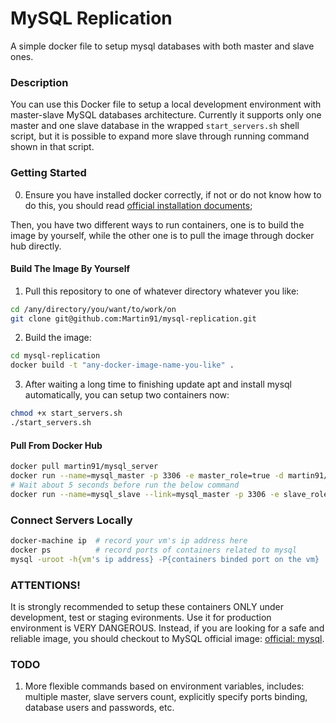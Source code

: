 MySQL Replication
====
A simple docker file to setup mysql databases with both master and slave ones.

### Description
You can use this Docker file to setup a local development environment with master-slave MySQL databases architecture. Currently it supports only one master and one slave database in the wrapped `start_servers.sh` shell script, but it is possible to expand more slave through running command shown in that script.

### Getting Started
0. Ensure you have installed docker correctly, if not or do not know how to do this, you should read [official installation documents](http://docs.docker.com/mac/started/);

Then, you have two different ways to run containers, one is to build the image by yourself, while the other one is to pull the image through docker hub directly.

#### Build The Image By Yourself
1. Pull this repository to one of whatever directory whatever you like:
```sh
cd /any/directory/you/want/to/work/on
git clone git@github.com:Martin91/mysql-replication.git
```

2. Build the image:
```sh
cd mysql-replication
docker build -t "any-docker-image-name-you-like" .
```

3. After waiting a long time to finishing update apt and install mysql automatically, you can setup two containers now:
```sh
chmod +x start_servers.sh
./start_servers.sh
```

#### Pull From Docker Hub
```sh
docker pull martin91/mysql_server
docker run --name=mysql_master -p 3306 -e master_role=true -d martin91/mysql_server
# Wait about 5 seconds before run the below command
docker run --name=mysql_slave --link=mysql_master -p 3306 -e slave_role=true -d martin91/mysql_server
```

### Connect Servers Locally
```sh
docker-machine ip  # record your vm's ip address here
docker ps          # record ports of containers related to mysql
mysql -uroot -h{vm's ip address} -P{containers binded port on the vm}
```

### ATTENTIONS!
It is strongly recommended to setup these containers ONLY under development, test or staging evironments. Use it for production environment is VERY DANGEROUS. Instead, if you are looking for a safe and reliable image, you should checkout to MySQL official image: [official: mysql](https://hub.docker.com/_/mysql/).

### TODO
1. More flexible commands based on environment variables, includes: multiple master, slave servers count, explicitly specify ports binding, database users and passwords, etc.
